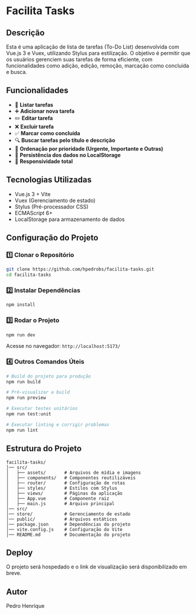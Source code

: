 # Facilita Tasks

## Descrição
Esta é uma aplicação de lista de tarefas (To-Do List) desenvolvida com Vue.js 3 e Vuex, utilizando Stylus para estilização. O objetivo é permitir que os usuários gerenciem suas tarefas de forma eficiente, com funcionalidades como adição, edição, remoção, marcação como concluída e busca.

## Funcionalidades
- 📌 **Listar tarefas**
- ➕ **Adicionar nova tarefa**
- ✏️ **Editar tarefa**
- ❌ **Excluir tarefa**
- ✅ **Marcar como concluída**
- 🔍 **Buscar tarefas pelo título e descrição**
- 📌 **Ordenação por prioridade (Urgente, Importante e Outras)**
- 💾 **Persistência dos dados no LocalStorage**
- 📱 **Responsividade total**

## Tecnologias Utilizadas
- Vue.js 3 + Vite
- Vuex (Gerenciamento de estado)
- Stylus (Pré-processador CSS)
- ECMAScript 6+
- LocalStorage para armazenamento de dados

## Configuração do Projeto
### 1️⃣ Clonar o Repositório
```sh
git clone https://github.com/hpedrobs/facilita-tasks.git
cd facilita-tasks
```

### 2️⃣ Instalar Dependências
```sh
npm install
```

### 3️⃣ Rodar o Projeto
```sh
npm run dev
```
Acesse no navegador: `http://localhost:5173/`

### 4️⃣ Outros Comandos Úteis

```sh
# Build do projeto para produção
npm run build

# Pré-visualizar a build
npm run preview

# Executar testes unitários
npm run test:unit

# Executar linting e corrigir problemas
npm run lint
```

## Estrutura do Projeto
```
facilita-tasks/
│── src/
│   ├── assets/       # Arquivos de mídia e imagens
│   ├── components/   # Componentes reutilizáveis
│   ├── router/       # Configuração de rotas
│   ├── styles/       # Estilos com Stylus
│   ├── views/        # Páginas da aplicação
│   ├── App.vue       # Componente raiz
│   ├── main.js       # Arquivo principal
│── src/
│── store/            # Gerenciamento de estado 
│── public/           # Arquivos estáticos
│── package.json      # Dependências do projeto
│── vite.config.js    # Configuração do Vite
│── README.md         # Documentação do projeto
```

## Deploy
O projeto será hospedado e o link de visualização será disponibilizado em breve.

## Autor
Pedro Henrique
